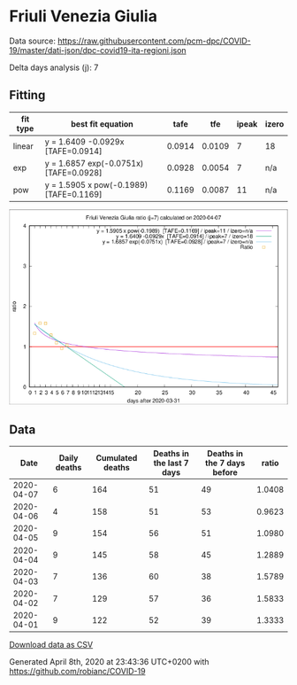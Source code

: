 # Friuli Venezia Giulia

Data source: https://raw.githubusercontent.com/pcm-dpc/COVID-19/master/dati-json/dpc-covid19-ita-regioni.json

Delta days analysis (j): 7

## Fitting 
|fit type|best fit equation|tafe|tfe|ipeak|izero|
|-------|-----|--------|------|---|---|
|linear|y = 1.6409 -0.0929x  [TAFE=0.0914]|0.0914|0.0109|7|18|
|exp|y = 1.6857 exp(-0.0751x)  [TAFE=0.0928]|0.0928|0.0054|7|n/a|
|pow|y = 1.5905 x pow(-0.1989)  [TAFE=0.1169]|0.1169|0.0087|11|n/a|

![Plot](COVID-19_friuli_venezia_giulia_j7_2020-04-07.png)

## Data
|Date|Daily deaths|Cumulated deaths|Deaths in the last 7 days|Deaths in the 7 days before|ratio|
|----|----------|-----------|-------|--------------------|-----|
|2020-04-07|6|164|51|49|1.0408|
|2020-04-06|4|158|51|53|0.9623|
|2020-04-05|9|154|56|51|1.0980|
|2020-04-04|9|145|58|45|1.2889|
|2020-04-03|7|136|60|38|1.5789|
|2020-04-02|7|129|57|36|1.5833|
|2020-04-01|9|122|52|39|1.3333|

[Download data as CSV](COVID-19_friuli_venezia_giulia_j7_2020-04-07.csv)

Generated April 8th, 2020 at 23:43:36 UTC+0200 with https://github.com/robianc/COVID-19

